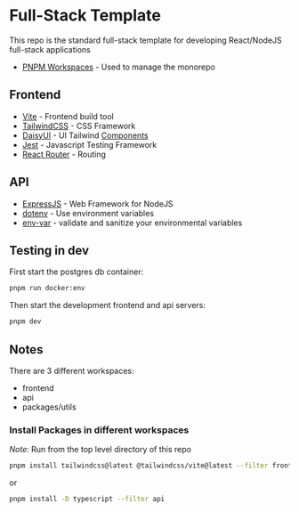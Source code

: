 # Full-Stack Template

This repo is the standard full-stack template for developing React/NodeJS full-stack applications

- [PNPM Workspaces](https://pnpm.io/workspaces) - Used to manage the monorepo

## Frontend

- [Vite](https://vite.dev/) - Frontend build tool
- [TailwindCSS](https://tailwindcss.com/) - CSS Framework
- [DaisyUI](https://daisyui.com/) - UI Tailwind [Components](https://daisyui.com/components/)
- [Jest](https://jestjs.io/) - Javascript Testing Framework
- [React Router](https://reactrouter.com/home) - Routing

## API

- [ExpressJS](https://expressjs.com/) - Web Framework for NodeJS
- [dotenv](https://www.npmjs.com/package/dotenv) - Use environment variables
- [env-var](https://www.npmjs.com/package/env-var) - validate and sanitize your environmental variables

## Testing in dev

First start the postgres db container:

```bash
pnpm run docker:env
```

Then start the development frontend and api servers:

```bash
pnpm dev
```

## Notes

There are 3 different workspaces:
- frontend
- api
- packages/utils

### Install Packages in different workspaces

_Note_: Run from the top level directory of this repo

```bash
pnpm install tailwindcss@latest @tailwindcss/vite@latest --filter frontend
```

or

```bash
pnpm install -D typescript --filter api
```